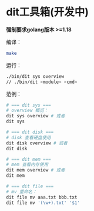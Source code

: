 # dit工具箱(开发中)

**强制要求golang版本 >=1.18**

编译：
```bash
make
```

运行：
```bash
./bin/dit sys overview
// ./bin/dit <module> <cmd>
```

范例：
```bash
# === dit sys ===
# overview 概览：
dit sys overview # 或者
dit sys

# === dit disk ===
# disk 查看硬盘使用
dit disk overview # 或者
dit disk

# === dit mem ===
# mem 查看内存使用
dit mem overview # 或者
dit mem

# === dit file ===
# mv 重命名：
dit file mv aaa.txt bbb.txt
dit file mv '(\w+).txt' '$1'




```

